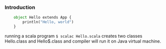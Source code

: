 ### Introduction

```python
    object Hello extends App {
        println("Hello, world")
    }
``` 
running a scala program `$ scalac Hello.scala` creates two classes Hello.class and Hello$.class and compiler will run it on Java virtual machine.


